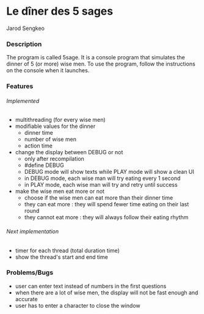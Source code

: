 # Le dîner des 5 sages
Jarod Sengkeo

### Description
The program is called 5sage. It is a console program that simulates the dinner of 5 (or more) wise men.
To use the program, follow the instructions on the console when it launches.

### Features
###### Implemented
- multithreading (for every wise men)
- modifiable values for the dinner
	- dinner time
	- number of wise men
	- action time
- change the display between DEBUG or not
	- only after recompilation
	- \#define DEBUG
	- DEBUG mode will show texts while PLAY mode will show a clean UI
	- in DEBUG mode, each wise man will try eating every 1 second
	- in PLAY mode, each wise man will try and retry until success
- make the wise men eat more or not
	- choose if the wise men can eat more than their dinner time
	- they can eat more : they will spend fewer time eating on their last round
	- they cannot eat more : they will always follow their eating rhythm

###### Next implementation
- timer for each thread (total duration time)
- show the thread's start and end time

### Problems/Bugs
- user can enter text instead of numbers in the first questions
- when there are a lot of wise men, the display will not be fast enough and accurate
- user has to enter a character to close the window